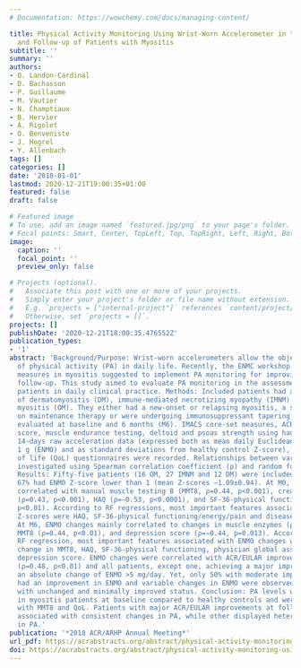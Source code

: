 ```yaml
---
# Documentation: https://wowchemy.com/docs/managing-content/

title: Physical Activity Monitoring Using Wrist-Worn Accelerometer in the Assessment
  and Follow-up of Patients with Myositis
subtitle: ''
summary: ''
authors:
- O. Landon-Cardinal
- D. Bachasson
- P. Guillaume
- M. Vautier
- N. Champtiaux
- B. Hervier
- A. Rigolet
- O. Benveniste
- J. Hogrel
- Y. Allenbach
tags: []
categories: []
date: '2018-01-01'
lastmod: 2020-12-21T19:00:35+01:00
featured: false
draft: false

# Featured image
# To use, add an image named `featured.jpg/png` to your page's folder.
# Focal points: Smart, Center, TopLeft, Top, TopRight, Left, Right, BottomLeft, Bottom, BottomRight.
image:
  caption: ''
  focal_point: ''
  preview_only: false

# Projects (optional).
#   Associate this post with one or more of your projects.
#   Simply enter your project's folder or file name without extension.
#   E.g. `projects = ["internal-project"]` references `content/project/deep-learning/index.md`.
#   Otherwise, set `projects = []`.
projects: []
publishDate: '2020-12-21T18:00:35.476552Z'
publication_types:
- '1'
abstract: 'Background/Purpose: Wrist-worn accelerometers allow the objective estimation
  of physical activity (PA) in daily life. Recently, the ENMC workshop on outcome
  measures in myositis suggested to implement PA monitoring for improving patient
  follow-up. This study aimed to evaluate PA monitoring in the assessment of myositis
  patients in daily clinical practice. Methods: Included patients had a diagnosis
  of dermatomyositis (DM), immune-mediated necrotizing myopathy (IMNM) or overlap
  myositis (OM). They either had a new-onset or relapsing myositis, a stable disease
  on maintenance therapy or were undergoing immunosuppressant tapering. Patients were
  evaluated at baseline and 6 months (M6). IMACS core-set measures, ACR/EULAR improvement
  score, muscle endurance testing, deltoid and psoas strength using hand-held dynamometry,
  14-days raw acceleration data (expressed both as mean daily Euclidean norm minus
  1 g (ENMO) and as standard deviations from healthy control Z-score), and quality
  of life (QoL) questionnaires were recorded. Relationships between variables were
  investigated using Spearman correlation coefficient (ρ) and random forest (RF) regressions.
  Results: Fifty-five patients (16 OM, 27 IMNM and 12 DM) were included. At baseline,
  67% had ENM0 Z-score lower than 1 (mean Z-scores −1.09±0.94). At M0, ENMO mainly
  correlated with manual muscle testing 8 (MMT8, ρ=0.44, p<0.001), creatinine level
  (ρ=0.43, p<0.001), HAQ (ρ=−0.53, p<0.0001), and SF-36-physical functioning (ρ=0.40,
  p<0.01). According to RF regressions, most important features associated with ENMO
  Z-scores were HAQ, SF-36-physical functioning/energy/pain and disease duration.
  At M6, ENMO changes mainly correlated to changes in muscle enzymes (ρ=−0.44, p<0.01),
  MMT8 (ρ=0.44, p<0.01), and depression score (ρ=−0.44, p=0.013). According to the
  RF regression, most important features associated with ENMO changes were absolute
  change in MMT8, HAQ, SF-36-physical functioning, physician global assessment, and
  depression score. ENMO changes were correlated with ACR/EULAR improvement score
  (ρ=0.48, p<0.01) and all patients, except one, achieving a major improvement had
  an absolute change of ENMO >5 mg/day. Yet, only 50% with moderate improvement (ACR/EULAR)
  had an improvement in ENMO and variable changes in ENMO were observed in patients
  with unchanged and minimally improved status. Conclusion: PA levels were smaller
  in myositis patients at baseline compared to healthy controls and were correlated
  with MMT8 and QoL. Patients with major ACR/EULAR improvements at follow-up were
  associated with consistent changes in PA, while other displayed heterogeneous changes
  in PA.'
publication: '*2018 ACR/ARHP Annual Meeting*'
url_pdf: https://acrabstracts.org/abstract/physical-activity-monitoring-using-wrist-worn-accelerometer-in-the-assessment-and-follow-up-of-patients-with-myositis/
doi: https://acrabstracts.org/abstract/physical-activity-monitoring-using-wrist-worn-accelerometer-in-the-assessment-and-follow-up-of-patients-with-myositis/
---
```

